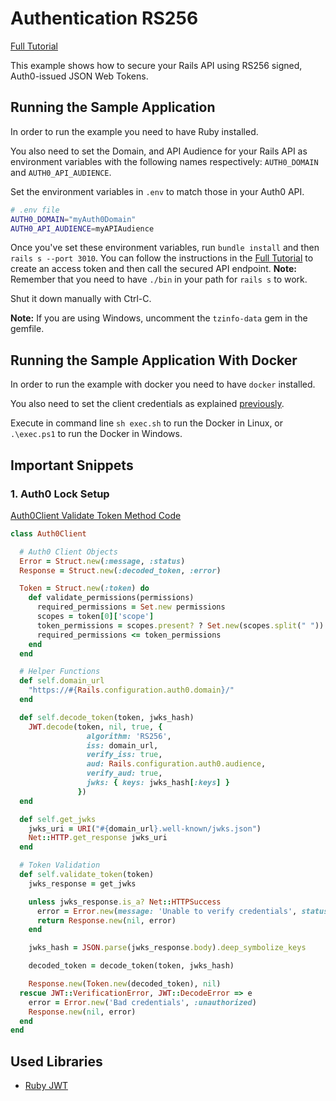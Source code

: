 # Authentication RS256
[Full Tutorial](https://auth0.com/docs/quickstart/backend/rails/01-authorization)

This example shows how to secure your Rails API using RS256 signed, Auth0-issued JSON Web Tokens.

## Running the Sample Application

In order to run the example you need to have Ruby installed.

You also need to set the Domain, and API Audience for your Rails API as environment variables with the following names respectively: `AUTH0_DOMAIN` and `AUTH0_API_AUDIENCE`.

Set the environment variables in `.env` to match those in your Auth0 API.

````bash
# .env file
AUTH0_DOMAIN="myAuth0Domain"
AUTH0_API_AUDIENCE=myAPIAudience
````
Once you've set these environment variables, run `bundle install` and then `rails s --port 3010`. You can follow the instructions in the [Full Tutorial](https://auth0.com/docs/quickstart/backend/rails/01-authentication-RS256) to create an access token and then call the secured API endpoint.
__Note:__ Remember that you need to have `./bin` in your path for `rails s` to work.

Shut it down manually with Ctrl-C.

__Note:__ If you are using Windows, uncomment the `tzinfo-data` gem in the gemfile.

## Running the Sample Application With Docker

In order to run the example with docker you need to have `docker` installed.

You also need to set the client credentials as explained [previously](#running-the-sample-application).

Execute in command line `sh exec.sh` to run the Docker in Linux, or `.\exec.ps1` to run the Docker in Windows.

## Important Snippets

### 1. Auth0 Lock Setup
[Auth0Client Validate Token Method Code](/01-Authentication-RS256/app/lib/auth0_client.rb)
```ruby
class Auth0Client

  # Auth0 Client Objects 
  Error = Struct.new(:message, :status)
  Response = Struct.new(:decoded_token, :error)

  Token = Struct.new(:token) do
    def validate_permissions(permissions)
      required_permissions = Set.new permissions
      scopes = token[0]['scope']
      token_permissions = scopes.present? ? Set.new(scopes.split(" ")) : Set.new
      required_permissions <= token_permissions
    end
  end

  # Helper Functions 
  def self.domain_url
    "https://#{Rails.configuration.auth0.domain}/"
  end

  def self.decode_token(token, jwks_hash)
    JWT.decode(token, nil, true, {
                 algorithm: 'RS256',
                 iss: domain_url,
                 verify_iss: true,
                 aud: Rails.configuration.auth0.audience,
                 verify_aud: true,
                 jwks: { keys: jwks_hash[:keys] }
               })
  end

  def self.get_jwks
    jwks_uri = URI("#{domain_url}.well-known/jwks.json")
    Net::HTTP.get_response jwks_uri
  end

  # Token Validation 
  def self.validate_token(token)
    jwks_response = get_jwks

    unless jwks_response.is_a? Net::HTTPSuccess
      error = Error.new(message: 'Unable to verify credentials', status: :internal_server_error)
      return Response.new(nil, error)
    end

    jwks_hash = JSON.parse(jwks_response.body).deep_symbolize_keys

    decoded_token = decode_token(token, jwks_hash)

    Response.new(Token.new(decoded_token), nil)
  rescue JWT::VerificationError, JWT::DecodeError => e
    error = Error.new('Bad credentials', :unauthorized)
    Response.new(nil, error)
  end
end
```

## Used Libraries
* [Ruby JWT](https://github.com/jwt/ruby-jwt)
